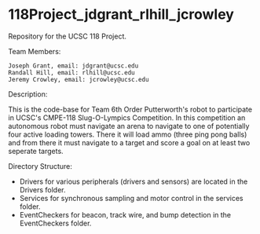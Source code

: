 # 118Project_jdgrant_rlhill_jcrowley
Repository for the UCSC 118 Project. 

Team Members:

	Joseph Grant, email: jdgrant@ucsc.edu
	Randall Hill, email: rlhill@ucsc.edu
	Jeremy Crowley, email: jcrowley@ucsc.edu

Description:

This is the code-base for Team 6th Order Putterworth's robot to participate in UCSC's CMPE-118 Slug-O-Lympics Competition.
In this competition an autonomous robot must navigate an arena to navigate to one of potentially four active loading 
towers. There it will load ammo (three ping pong balls) and from there it must navigate to a target and score a goal
on at least two seperate targets. 

Directory Structure: 
* Drivers for various peripherals (drivers and sensors) are located in the Drivers folder. 
* Services for synchronous sampling and motor control in the services folder.
* EventCheckers for beacon, track wire, and bump detection in the EventCheckers folder.


